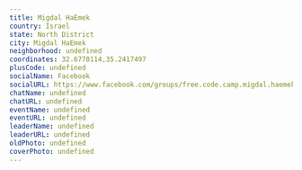 ```yaml
---
title: Migdal HaEmek
country: Israel
state: North District
city: Migdal HaEmek
neighborhood: undefined
coordinates: 32.6778114,35.2417497
plusCode: undefined
socialName: Facebook
socialURL: https://www.facebook.com/groups/free.code.camp.migdal.haemek/
chatName: undefined
chatURL: undefined
eventName: undefined
eventURL: undefined
leaderName: undefined
leaderURL: undefined
oldPhoto: undefined
coverPhoto: undefined
---
```

